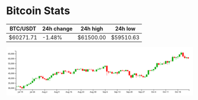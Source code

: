 # Bitcoin Stats

BTC/USDT|24h change|24h high|24h low|
|---|---|---|---|
|$60271.71|-1.48%|$61500.00|$59510.63|

<img src="./chart.svg">
